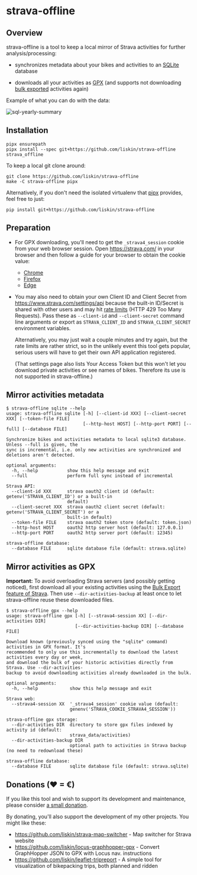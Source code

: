 # strava-offline

## Overview

strava-offline is a tool to keep a local mirror of Strava activities for
further analysis/processing:

* synchronizes metadata about your bikes and activities to an [SQLite][]
  database

* downloads all your activities as [GPX][] (and supports not downloading [bulk
  exported][strava-bulk-export] activities again)

[SQLite]: https://www.sqlite.org/
[GPX]: https://en.wikipedia.org/wiki/GPS_Exchange_Format

Example of what you can do with the data:

![sql-yearly-summary](https://user-images.githubusercontent.com/300342/94435822-ec3e5a00-019b-11eb-84db-01d61eacfb56.png)

## Installation

```
pipx ensurepath
pipx install --spec git+https://github.com/liskin/strava-offline strava_offline
```

To keep a local git clone around:

```
git clone https://github.com/liskin/strava-offline
make -C strava-offline pipx
```

Alternatively, if you don't need the isolated virtualenv that [pipx][]
provides, feel free to just:

```
pip install git+https://github.com/liskin/strava-offline
```

[pipx]: https://github.com/pipxproject/pipx

## Preparation

* For GPX downloading, you'll need to get the `_strava4_session` cookie from
  your web browser session. Open <https://strava.com/> in your browser and
  then follow a guide for your browser to obtain the cookie value:

  * [Chrome](https://developers.google.com/web/tools/chrome-devtools/storage/cookies)
  * [Firefox](https://developer.mozilla.org/en-US/docs/Tools/Storage_Inspector)
  * [Edge](https://docs.microsoft.com/en-us/microsoft-edge/devtools-guide-chromium/storage/cookies)

* You may also need to obtain your own Client ID and Client Secret from
  <https://www.strava.com/settings/api> because the built-in ID/Secret is
  shared with other users and may hit [rate limits][] (HTTP 429 Too Many
  Requests). Pass these as `--client-id` and `--client-secret` command line
  arguments or export as `STRAVA_CLIENT_ID` and `STRAVA_CLIENT_SECRET`
  environment variables.

  Alternatively, you may just wait a couple minutes and try again, but the
  rate limits are rather strict, so in the unlikely event this tool gets
  popular, serious users will have to get their own API application
  registered.

  (That settings page also lists Your Access Token but this won't let you
  download private activities or see names of bikes. Therefore its use is not
  supported in strava-offline.)

[rate limits]: http://developers.strava.com/docs/rate-limits/

## Mirror activities metadata

```
$ strava-offline sqlite --help
usage: strava-offline sqlite [-h] [--client-id XXX] [--client-secret XXX] [--token-file FILE]
                             [--http-host HOST] [--http-port PORT] [--full] [--database FILE]

Synchronize bikes and activities metadata to local sqlite3 database. Unless --full is given, the
sync is incremental, i.e. only new activities are synchronized and deletions aren't detected.

optional arguments:
  -h, --help           show this help message and exit
  --full               perform full sync instead of incremental

Strava API:
  --client-id XXX      strava oauth2 client id (default: getenv('STRAVA_CLIENT_ID') or a built-in
                       default)
  --client-secret XXX  strava oauth2 client secret (default: getenv('STRAVA_CLIENT_SECRET') or a
                       built-in default)
  --token-file FILE    strava oauth2 token store (default: token.json)
  --http-host HOST     oauth2 http server host (default: 127.0.0.1)
  --http-port PORT     oauth2 http server port (default: 12345)

strava-offline database:
  --database FILE      sqlite database file (default: strava.sqlite)
```

## Mirror activities as GPX

**Important:** To avoid overloading Strava servers (and possibly getting
noticed), first download all your existing activities using the [Bulk Export
feature of Strava][strava-bulk-export]. Then use `--dir-activities-backup` at
least once to let strava-offline reuse these downloaded files.

[strava-bulk-export]: https://support.strava.com/hc/en-us/articles/216918437-Exporting-your-Data-and-Bulk-Export#Bulk

```
$ strava-offline gpx --help
usage: strava-offline gpx [-h] [--strava4-session XX] [--dir-activities DIR]
                          [--dir-activities-backup DIR] [--database FILE]

Download known (previously synced using the "sqlite" command) activities in GPX format. It's
recommended to only use this incrementally to download the latest activities every day or week,
and download the bulk of your historic activities directly from Strava. Use --dir-activities-
backup to avoid downloading activities already downloaded in the bulk.

optional arguments:
  -h, --help            show this help message and exit

Strava web:
  --strava4-session XX  '_strava4_session' cookie value (default:
                        genenv('STRAVA_COOKIE_STRAVA4_SESSION'))

strava-offline gpx storage:
  --dir-activities DIR  directory to store gpx files indexed by activity id (default:
                        strava_data/activities)
  --dir-activities-backup DIR
                        optional path to activities in Strava backup (no need to redownload these)

strava-offline database:
  --database FILE       sqlite database file (default: strava.sqlite)
```

## Donations (♥ = €)

If you like this tool and wish to support its development and maintenance,
please consider [a small donation](https://www.paypal.me/lisknisi/10EUR).

By donating, you'll also support the development of my other projects. You
might like these:

* <https://github.com/liskin/strava-map-switcher> - Map switcher for Strava website
* <https://github.com/liskin/locus-graphhopper-gpx> - Convert GraphHopper JSON to GPX with Locus nav. instructions
* <https://github.com/liskin/leaflet-tripreport> - A simple tool for visualization of bikepacking trips, both planned and ridden
